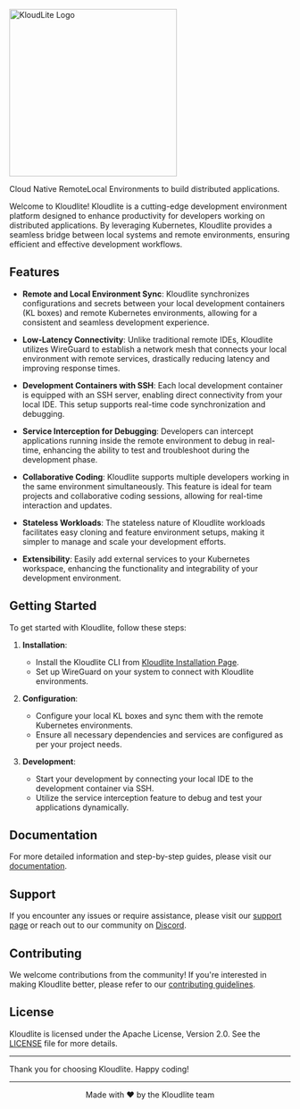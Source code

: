 <p>
  <img width=300 src="https://github.com/kloudlite/kloudlite/assets/1580519/27001f02-a87f-46b7-aaaf-3b36bafc73e0" alt="KloudLite Logo">
</p>

<p>
  Cloud Native RemoteLocal Environments to build distributed applications.
</p>

Welcome to Kloudlite! Kloudlite is a cutting-edge development environment platform designed to enhance productivity for developers working on distributed applications. By leveraging Kubernetes, Kloudlite provides a seamless bridge between local systems and remote environments, ensuring efficient and effective development workflows.

## Features

- **Remote and Local Environment Sync**: Kloudlite synchronizes configurations and secrets between your local development containers (KL boxes) and remote Kubernetes environments, allowing for a consistent and seamless development experience.
  
- **Low-Latency Connectivity**: Unlike traditional remote IDEs, Kloudlite utilizes WireGuard to establish a network mesh that connects your local environment with remote services, drastically reducing latency and improving response times.

- **Development Containers with SSH**: Each local development container is equipped with an SSH server, enabling direct connectivity from your local IDE. This setup supports real-time code synchronization and debugging.

- **Service Interception for Debugging**: Developers can intercept applications running inside the remote environment to debug in real-time, enhancing the ability to test and troubleshoot during the development phase.

- **Collaborative Coding**: Kloudlite supports multiple developers working in the same environment simultaneously. This feature is ideal for team projects and collaborative coding sessions, allowing for real-time interaction and updates.

- **Stateless Workloads**: The stateless nature of Kloudlite workloads facilitates easy cloning and feature environment setups, making it simpler to manage and scale your development efforts.

- **Extensibility**: Easily add external services to your Kubernetes workspace, enhancing the functionality and integrability of your development environment.

## Getting Started

To get started with Kloudlite, follow these steps:

1. **Installation**:
   - Install the Kloudlite CLI from [Kloudlite Installation Page](https://kloudlite.com/install).
   - Set up WireGuard on your system to connect with Kloudlite environments.

2. **Configuration**:
   - Configure your local KL boxes and sync them with the remote Kubernetes environments.
   - Ensure all necessary dependencies and services are configured as per your project needs.

3. **Development**:
   - Start your development by connecting your local IDE to the development container via SSH.
   - Utilize the service interception feature to debug and test your applications dynamically.

## Documentation

For more detailed information and step-by-step guides, please visit our [documentation](https://kloudlite.com/docs).

## Support

If you encounter any issues or require assistance, please visit our [support page](https://kloudlite.com/support) or reach out to our community on [Discord](https://discord.gg/kloudlite).

## Contributing

We welcome contributions from the community! If you're interested in making Kloudlite better, please refer to our [contributing guidelines](https://kloudlite.com/contribute).

## License

Kloudlite is licensed under the Apache License, Version 2.0. See the [LICENSE](LICENSE.md) file for more details.

---

Thank you for choosing Kloudlite. Happy coding!




---
<p align="center">
  Made with ❤️ by the Kloudlite team
</p>
